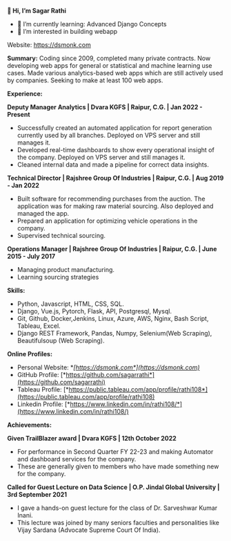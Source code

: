 **👋 Hi, I’m Sagar Rathi** 
- 🌱 I’m currently learning: Advanced Django Concepts
- 👀 I’m interested in building webapp


Website: <https://dsmonk.com>		


**Summary:**  Coding since 2009, completed many private contracts. Now developing web apps for general or statistical and machine learning use cases. Made various analytics-based web apps which are still actively used by companies. Seeking to make at least 100 web apps. 

**Experience:**

**Deputy Manager Analytics | Dvara KGFS | Raipur, C.G. | Jan 2022 - Present**

- Successfully created an automated application for report generation currently used by all branches. Deployed on VPS server and still manages it.
- Developed real-time dashboards to show every operational insight of the company.  Deployed on VPS server and still manages it.
- Cleaned internal data and made a pipeline for correct data insights.

**Technical Director | Rajshree Group Of Industries | Raipur, C.G. | Aug 2019 - Jan 2022** 

- Built software for recommending purchases from the auction. The application was for making raw material sourcing. Also deployed and managed the app.
- Prepared an application for optimizing vehicle operations in the company. 
- Supervised technical sourcing.

**Operations Manager | Rajshree Group Of Industries | Raipur, C.G. | June 2015 - July 2017**

- Managing product manufacturing.
- Learning sourcing strategies 

**Skills:**
<!---

    <a href=""><img src="https://img.shields.io/badge/framework-django-darkgreen?&logo=django&logoColor=darkgreen"/></a>
    <a href=""><img src="https://img.shields.io/badge/lang-python-blue"/></a>
    <a href=""><img src="https://img.shields.io/badge/lang-javascript-yellow"/></a>
    <a href=#><img src="https://img.shields.io/badge/logo-javascript-yellow?logo=javascript&logoColor=yellow"></a>
    https://img.shields.io/badge/Vue.js-Framework-grey?logo=Vue.js&labelColor=ccfab1
-->    
        
- Python, Javascript, HTML, CSS, SQL.
- Django, Vue.js,  Pytorch, Flask, API, Postgresql, Mysql.
- Git, Github, Docker,Jenkins,  Linux, Azure, AWS, Nginx,  Bash Script, Tableau, Excel.
- Django REST Framework, Pandas, Numpy, Selenium(Web Scraping), Beautifulsoup (Web Scraping).

<a name="_heading=h.3dy6vkm"></a>**Online Profiles:**

- Personal Website:	**[*https://dsmonk.com*](https://dsmonk.com)**
- GitHub Profile:	[*https://github.com/sagarrathi*](https://github.com/sagarrathi)	
- Tableau Profile:	[*https://public.tableau.com/app/profile/rathi108*](https://public.tableau.com/app/profile/rathi108)
- Linkedin Profile:	[*https://www.linkedin.com/in/rathi108/*](https://www.linkedin.com/in/rathi108/)

<a name="_heading=h.qtk2dnlic2x6"></a>**Achievements:**

<a name="_heading=h.v6m1rpsap2rf"></a><a name="_heading=h.940co775lpus"></a>**Given TrailBlazer award | Dvara KGFS | 12th October 2022**

- <a name="_heading=h.s5ykzoozidqb"></a>For performance in Second Quarter FY 22-23 and making Automator and dashboard services for the company.
- <a name="_heading=h.gf4khyf9sn1s"></a>These are generally given to members who have made something new for the company.

<a name="_heading=h.aei39ndxjsjc"></a><a name="_heading=h.9kkc8jrhnr8j"></a>**Called for Guest Lecture on Data Science | O.P. Jindal Global University | 3rd September 2021**

- I gave a hands-on guest lecture for the class of Dr. Sarveshwar Kumar Inani. 
- <a name="_heading=h.5umznrk3fa0z"></a>This lecture was joined by many seniors faculties and personalities like Vijay Sardana (Advocate Supreme Court Of India).
